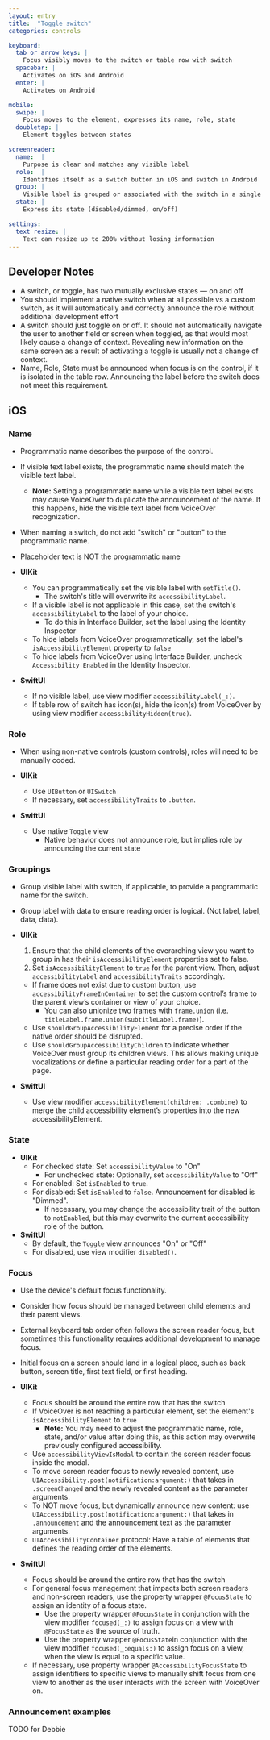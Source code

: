 ```yaml
---
layout: entry
title:  "Toggle switch"
categories: controls

keyboard:
  tab or arrow keys: |
    Focus visibly moves to the switch or table row with switch
  spacebar: |
    Activates on iOS and Android
  enter: |
    Activates on Android

mobile:
  swipe: |
    Focus moves to the element, expresses its name, role, state
  doubletap: |
    Element toggles between states

screenreader:
  name:  |
    Purpose is clear and matches any visible label
  role:  |
    Identifies itself as a switch button in iOS and switch in Android
  group: |
    Visible label is grouped or associated with the switch in a single swipe
  state: |
    Express its state (disabled/dimmed, on/off)

settings:
  text resize: |
    Text can resize up to 200% without losing information
---
```


## Developer Notes

- A switch, or toggle, has two mutually exclusive states — on and off
- You should implement a native switch when at all possible vs a custom switch, as it will automatically and correctly announce the role without additional development effort
- A switch should just toggle on or off. It should not automatically navigate the user to another field or screen when toggled, as that would most likely cause a change of context. Revealing new information on the same screen as a result of activating a toggle is usually not a change of context.
- Name, Role, State must be announced when focus is on the control, if it is isolated in the table row. Announcing the label before the switch does not meet this requirement.

## iOS

### Name
- Programmatic name describes the purpose of the control.
- If visible text label exists, the programmatic name should match the visible text label.
    - **Note:** Setting a programmatic name while a visible text label exists may cause VoiceOver to duplicate the announcement of the name. If this happens, hide the visible text label from VoiceOver recognization.
- When naming a switch, do not add "switch" or "button" to the programmatic name.
- Placeholder text is NOT the programmatic name

- **UIKit**
  - You can programmatically set the visible label with `setTitle()`.
    - The switch's title will overwrite its `accessibilityLabel`.
  - If a visible label is not applicable in this case, set the switch's `accessibilityLabel` to the label of your choice.
    - To do this in Interface Builder, set the label using the Identity Inspector
  - To hide labels from VoiceOver programmatically, set the label's `isAccessibilityElement` property to `false`
  - To hide labels from VoiceOver using Interface Builder, uncheck `Accessibility Enabled` in the Identity Inspector.
- **SwiftUI**
  - If no visible label, use view modifier `accessibilityLabel(_:)`.
  - If table row of switch has icon(s), hide the icon(s) from VoiceOver by using view modifier `accessibilityHidden(true)`.

### Role
- When using non-native controls (custom controls), roles will need to be manually coded.

- **UIKit**
  - Use `UIButton` or `UISwitch`
  - If necessary, set `accessibilityTraits` to `.button`.
- **SwiftUI**
  - Use native `Toggle` view
	- Native behavior does not announce role, but implies role by announcing the current state

### Groupings
- Group visible label with switch, if applicable, to provide a programmatic name for the switch.
- Group label with data to ensure reading order is logical. (Not label, label, data, data).

- **UIKit**
  1. Ensure that the child elements of the overarching view you want to group in has their `isAccessibilityElement` properties set to false.
  2. Set `isAccessibilityElement` to `true` for the parent view. Then, adjust `accessibilityLabel` and `accessibilityTraits` accordingly.
  - If frame does not exist due to custom button, use `accessibilityFrameInContainer` to set the custom control’s frame to the parent view’s container or view of your choice.
    - You can also unionize two frames with `frame.union` (i.e. `titleLabel.frame.union(subtitleLabel.frame)`).
  - Use `shouldGroupAccessibilityElement` for a precise order if the native order should be disrupted.
  - Use `shouldGroupAccessibilityChildren` to indicate whether VoiceOver must group its children views. This allows making unique vocalizations or define a particular reading order for a part of the page.
- **SwiftUI**
  - Use view modifier `accessibilityElement(children: .combine)` to merge the child accessibility element’s properties into the new accessibilityElement.

### State 
- **UIKit**  
  - For checked state: Set `accessibilityValue` to "On"
	- For unchecked state: Optionally, set `accessibilityValue` to "Off"
  - For enabled: Set `isEnabled` to `true`.
  - For disabled: Set `isEnabled` to `false`. Announcement for disabled is "Dimmed".
    - If necessary, you may change the accessibility trait of the button to `notEnabled`, but this may overwrite the current accessibility role of the button.
- **SwiftUI**
	- By default, the `Toggle` view announces "On" or "Off"
  - For disabled, use view modifier `disabled()`.

### Focus
- Use the device's default focus functionality. 
- Consider how focus should be managed between child elements and their parent views.
- External keyboard tab order often follows the screen reader focus, but sometimes this functionality requires additional development to manage focus.
- Initial focus on a screen should land in a logical place, such as back button, screen title, first text field, or first heading.

- **UIKit**
	- Focus should be around the entire row that has the switch
  - If VoiceOver is not reaching a particular element, set the element's `isAccessibilityElement` to `true`
    - **Note:** You may need to adjust the programmatic name, role, state, and/or value after doing this, as this action may overwrite previously configured accessibility.
  - Use `accessibilityViewIsModal` to contain the screen reader focus inside the modal.
  - To move screen reader focus to newly revealed content, use `UIAccessibility.post(notification:argument:)` that takes in `.screenChanged` and the newly revealed content as the parameter arguments.
  - To NOT move focus, but dynamically announce new content: use `UIAccessibility.post(notification:argument:)` that takes in `.announcement` and the announcement text as the parameter arguments.
  - `UIAccessibilityContainer` protocol: Have a table of elements that defines the reading order of the elements.  
- **SwiftUI**
	- Focus should be around the entire row that has the switch
  - For general focus management that impacts both screen readers and non-screen readers, use the property wrapper `@FocusState` to assign an identity of a focus state.
    - Use the property wrapper `@FocusState` in conjunction with the view modifier `focused(_:)` to assign focus on a view with `@FocusState` as the source of truth.
    - Use the property wrapper `@FocusState`in conjunction with the view modifier `focused(_:equals:)` to assign focus on a view, when the view is equal to a specific value.
  - If necessary, use property wrapper `@AccessibilityFocusState` to assign identifiers to specific views to manually shift focus from one view to another as the user interacts with the screen with VoiceOver on.

### Announcement examples

TODO for Debbie